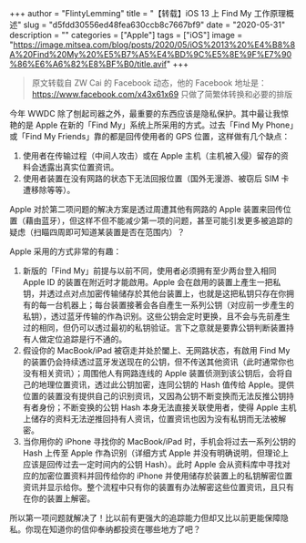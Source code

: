 +++
author = "FlintyLemming"
title = "【转载】iOS 13 上 Find My 工作原理概述"
slug = "d5fdd30556ed48fea630ccb8c7667bf9"
date = "2020-05-31"
description = ""
categories = ["Apple"]
tags = ["iOS"]
image = "https://image.mitsea.com/blog/posts/2020/05/iOS%2013%20%E4%B8%8A%20Find%20My%20%E5%B7%A5%E4%BD%9C%E5%8E%9F%E7%90%86%E6%A6%82%E8%BF%B0/title.avif"
+++

> 原文转载自 ZW Cai 的 Facebook 动态，他的 Facebook 地址是：<https://www.facebook.com/x43x61x69>
> 只做了简繁体转换和必要的排版

今年 WWDC 除了刨起司器之外，最重要的东西应该是隐私保护。其中最让我惊艳的是 Apple 在新的「Find My」系统上所采用的方式。过去「Find My Phone」或「Find My Friends」靠的都是回传使用者的 GPS 位置，这样做有几个缺点：

1. 使用者在传输过程（中间人攻击）或在 Apple 主机（主机被入侵）留存的资料会透露出真实位置资讯。
2. 使用者装置在没有网路的状态下无法回报位置（国外无漫游、被窃后 SIM 卡遭移除等等）。

Apple 对於第二项问题的解决方案是透过周遭其他有网路的 Apple 装置来回传位置（藉由蓝牙），但这样不但不能减少第一项的问题，甚至可能引发更多被追踪的疑虑（扫瞄四周即可知道某装置是否在范围内）？

Apple 采用的方式非常的有趣：

1. 新版的「Find My」前提与以前不同，使用者必须拥有至少两台登入相同 Apple ID 的装置在附近时才能啟用。Apple 会在啟用的装置上產生一把私钥，并透过点对点加密传输储存於其他台装置上，也就是这把私钥只存在你拥有的每一台机器上；每台装置接著会各自產生一系列公钥（对应前一步產生的私钥），透过蓝牙传输的作為识别。这些公钥会定时更换，且不会与先前產生过的相同，但仍可以透过最初的私钥验证。言下之意就是要靠公钥判断装置持有人做定位追踪是行不通的。
2. 假设你的 MacBook/iPad 被窃走并处於闔上、无网路状态，有啟用 Find My 的装置仍会持续透过蓝牙发送现在的公钥，但不传送其他资讯（此时通常你也没有相关资讯）；周围他人有网路连线的 Apple 装置侦测到该公钥后，会将自己的地理位置资讯，透过此公钥加密，连同公钥的 Hash 值传给 Apple。提供位置的装置没有提供自己的识别资讯，又因為公钥不断变换而无法反推公钥持有者身份；不断变换的公钥 Hash 本身无法直接关联使用者，使得 Apple 主机上储存的资料无法逆推回持有人资讯，位置资讯也因为没有私钥而无法被解密。
3. 当你用你的 iPhone 寻找你的 MacBook/iPad 时，手机会将过去一系列公钥的 Hash 上传至 Apple 作為识别（详细方式 Apple 并没有明确说明，但理论上应该是回传过去一定时间内的公钥 Hash）。此时 Apple 会从资料库中寻找对应的加密位置资料并回传给你的 iPhone 并使用储存於装置上的私钥解密位置资讯并显示给你。整个流程中只有你的装置有办法解密这些位置资讯，且只有在你的装置上解密。

所以第一项问题就解决了！比以前有更强大的追踪能力但却又比以前更能保障隐私。你现在知道你的信仰奉纳都投资在哪些地方了吧？
